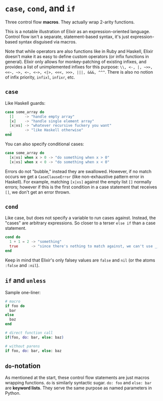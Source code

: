 # `case`, `cond`, and `if`

Three control flow **macros**. They actually wrap 2-arity functions.

This is a notable illustration of Elixir as an expression-oriented language. Control flow isn't a separate, statement-based syntax, it's just expression-based syntax disguised via macros.

Note that while operators are also functions like in Ruby and Haskell, Elixir doesn't make it as easy to define custom operators (or infix functions in general). Elixir only allows for monkey-patching of existing infixes, and provides a list of unimplemented infixes for this purpose: `\\, <-, |, ~>>, <<~, ~>, <~, <~>, <|>, <<<, >>>, |||, &&&, ^^^`. There is also no notion of infix priority, `infixl`, `infixr`, etc.

## `case`

Like Haskell guards:

```elixir
case some_array do
  []     -> "handle empty array"
  [x]    -> "handle single element array"
  [x|xs] -> "whatever recursive fuckery you want"
  _      -> "like Haskell otherwise"
end
```

You can also specify conditional cases:

```elixir
case some_array do
  [x|xs] when x > 0 -> "do something when x > 0"
  [x|xs] when x < 0 -> "do something when x < 0"
```

Errors do not "bubble," instead they are swallowed. However, if no match occurs we get a `CaseClauseError` (like non-exhaustive pattern error in Haskell). For example, matching `[x|xs]` against the empty list `[]` normally errors; however if this is the first condition in a case statement that receives `[]`, we don't get an error thrown.

## `cond`

Like case, but does not specify a variable to run cases against. Instead, the "cases" are arbitrary expressions. So closer to a terser `else if` than a case statement.

```elixir
cond do
  1 + 1 = 2 -> "something"
  true      -> "since there's nothing to match against, we can't use _, so we just assert true"
end
```

Keep in mind that Elixir's only falsey values are `false` and `nil` (or the atoms `:false` and `:nil`).

## `if` and `unless`

Sample one-liner:

```elixir
# macro
if foo do
  bar
else
  baz
end

# direct function call
if(foo, do: bar, else: baz)

# without parens
if foo, do: bar, else: baz
```

## `do`-notation

As mentioned at the start, these control flow statements are just macros wrapping functions. `do` is similarly syntactic sugar. `do: foo` and `else: bar` are **keyword lists**. They serve the same purpose as named parameters in Python.
